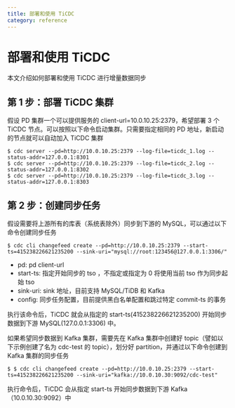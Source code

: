 ```yaml
---
title: 部署和使用 TiCDC
category: reference
---
```


# 部署和使用 TiCDC

本文介绍如何部署和使用 TiCDC 进行增量数据同步

## 第 1 步：部署 TiCDC 集群

假设 PD 集群一个可以提供服务的 client-url=10.0.10.25:2379，希望部署 3 个 TiCDC 节点。可以按照以下命令启动集群。只需要指定相同的 PD 地址，新启动的节点就可以自动加入 TiCDC 集群

```
$ cdc server --pd=http://10.0.10.25:2379 --log-file=ticdc_1.log --status-addr=127.0.0.1:8301
$ cdc server --pd=http://10.0.10.25:2379 --log-file=ticdc_2.log --status-addr=127.0.0.1:8302
$ cdc server --pd=http://10.0.10.25:2379 --log-file=ticdc_3.log --status-addr=127.0.0.1:8303
```

## 第 2 步：创建同步任务

假设需要将上游所有的库表（系统表除外）同步到下游的 MySQL，可以通过以下命令创建同步任务

```
$ cdc cli changefeed create --pd=http://10.0.10.25:2379 --start-ts=415238226621235200 --sink-uri="mysql://root:123456@127.0.0.1:3306/"
```

- pd: pd client-url
- start-ts: 指定开始同步的 tso ，不指定或指定为 0 将使用当前 tso 作为同步起始 tso
- sink-uri: sink 地址，目前支持 MySQL/TiDB 和 Kafka
- config: 同步任务配置，目前提供黑白名单配置和跳过特定 commit-ts 的事务

执行该命令后，TiCDC 就会从指定的 start-ts(415238226621235200) 开始同步数据到下游 MySQL(127.0.0.1:3306) 中。

如果希望同步数据到 Kafka 集群，需要先在 Kafka 集群中创建好 topic（譬如以下示例创建了名为 cdc-test 的 topic），划分好 partition，并通过以下命令创建到 Kafka 集群的同步任务

```
$ $ cdc cli changefeed create --pd=http://10.0.10.25:2379 --start-ts=415238226621235200 --sink-uri="kafka://10.0.10.30:9092/cdc-test"
```

执行命令后，TiCDC 会从指定 start-ts 开始同步数据到下游 Kafka（10.0.10.30:9092）中
